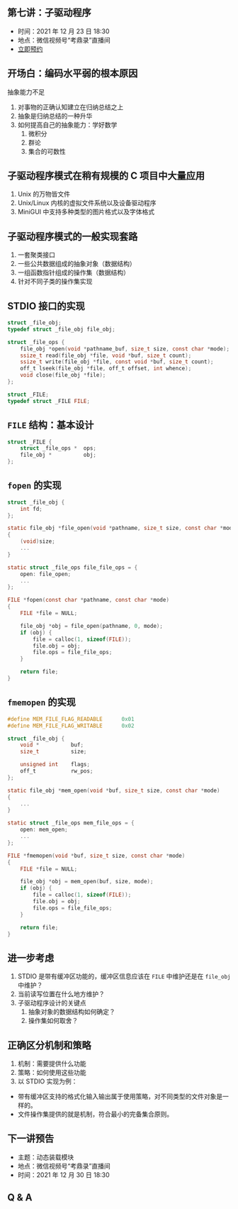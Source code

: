 ## 第七讲：子驱动程序

- 时间：2021 年 12 月 23 日 18:30
- 地点：微信视频号“考鼎录”直播间
- [立即预约](#/3)

		
## 开场白：编码水平弱的根本原因

抽象能力不足

1. 对事物的正确认知建立在归纳总结之上
1. 抽象是归纳总结的一种升华
1. 如何提高自己的抽象能力：学好数学
   1. 微积分
   1. 群论
   1. 集合的可数性

		
## 子驱动程序模式在稍有规模的 C 项目中大量应用

1. Unix 的万物皆文件
1. Unix/Linux 内核的虚拟文件系统以及设备驱动程序
1. MiniGUI 中支持多种类型的图片格式以及字体格式

		
## 子驱动程序模式的一般实现套路

1. 一套聚类接口
1. 一些公共数据组成的抽象对象（数据结构）
1. 一组函数指针组成的操作集（数据结构）
1. 针对不同子类的操作集实现

		
## STDIO 接口的实现

```c
struct _file_obj;
typedef struct _file_obj file_obj;

struct _file_ops {
    file_obj *open(void *pathname_buf, size_t size, const char *mode);
    ssize_t read(file_obj *file, void *buf, size_t count);
    ssize_t write(file_obj *file, const void *buf, size_t count);
    off_t lseek(file_obj *file, off_t offset, int whence);
    void close(file_obj *file);
};

struct _FILE;
typedef struct _FILE FILE;
```

## `FILE` 结构：基本设计

```c
struct _FILE {
    struct _file_ops *  ops;
    file_obj *          obj;
};
```

## `fopen` 的实现

```c
struct _file_obj {
    int fd;
};

static file_obj *file_open(void *pathname, size_t size, const char *mode)
{
    (void)size;
    ...
}

static struct _file_ops file_file_ops = {
    open: file_open;
    ...
};

FILE *fopen(const char *pathname, const char *mode)
{
    FILE *file = NULL;

    file_obj *obj = file_open(pathname, 0, mode);
    if (obj) {
        file = calloc(1, sizeof(FILE));
        file.obj = obj;
        file.ops = file_file_ops;
    }

    return file;
}
```

## `fmemopen` 的实现

```c
#define MEM_FILE_FLAG_READABLE      0x01
#define MEM_FILE_FLAG_WRITABLE      0x02

struct _file_obj {
    void *          buf;
    size_t          size;

    unsigned int    flags;
    off_t           rw_pos;
};

static file_obj *mem_open(void *buf, size_t size, const char *mode)
{
    ...
}

static struct _file_ops mem_file_ops = {
    open: mem_open;
    ...
};

FILE *fmemopen(void *buf, size_t size, const char *mode)
{
    FILE *file = NULL;

    file_obj *obj = mem_open(buf, size, mode);
    if (obj) {
        file = calloc(1, sizeof(FILE));
        file.obj = obj;
        file.ops = file_file_ops;
    }

    return file;
}
```

## 进一步考虑

1. STDIO 是带有缓冲区功能的，缓冲区信息应该在 `FILE` 中维护还是在 `file_obj` 中维护？
1. 当前读写位置在什么地方维护？
1. 子驱动程序设计的关键点
   1. 抽象对象的数据结构如何确定？
   1. 操作集如何取舍？

## 正确区分机制和策略

1. 机制：需要提供什么功能
1. 策略：如何使用这些功能
1. 以 STDIO 实现为例：
  - 带有缓冲区支持的格式化输入输出属于使用策略，对不同类型的文件对象是一样的。
  - 文件操作集提供的就是机制，符合最小的完备集合原则。

		
## 下一讲预告

- 主题：动态装载模块
- 地点：微信视频号“考鼎录”直播间
- 时间：2021 年 12 月 30 日 18:30

		
## Q & A


